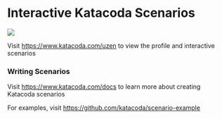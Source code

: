 # Interactive Katacoda Scenarios

[![](http://shields.katacoda.com/katacoda/uzen/count.svg)](https://www.katacoda.com/uzen "Get your profile on Katacoda.com")

Visit https://www.katacoda.com/uzen to view the profile and interactive scenarios

### Writing Scenarios
Visit https://www.katacoda.com/docs to learn more about creating Katacoda scenarios

For examples, visit https://github.com/katacoda/scenario-example
